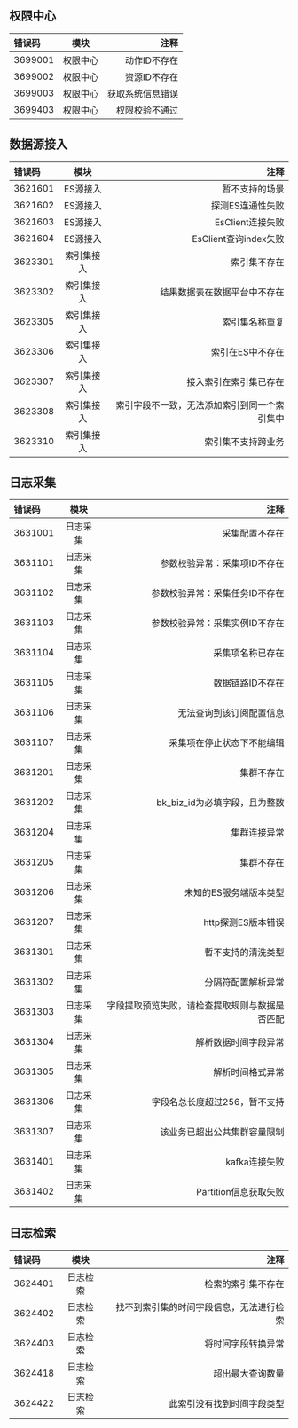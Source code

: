 ## 权限中心

| 错误码 | 模块 | 注释 |
| :--- | :---: | ---: |
| 3699001 | 权限中心 | 动作ID不存在 |
| 3699002 | 权限中心 | 资源ID不存在 |
| 3699003 | 权限中心 | 获取系统信息错误 |
| 3699403 | 权限中心 | 权限校验不通过 |

## 数据源接入

| 错误码 | 模块 | 注释 |
| :--- | :---: | ---: |
| 3621601 | ES源接入 | 暂不支持的场景 |
| 3621602 | ES源接入 | 探测ES连通性失败 |
| 3621603 | ES源接入 | EsClient连接失败 |
| 3621604 | ES源接入 | EsClient查询index失败 |
| 3623301 | 索引集接入 | 索引集不存在 |
| 3623302 | 索引集接入 | 结果数据表在数据平台中不存在 |
| 3623305 | 索引集接入 |  索引集名称重复|
| 3623306 | 索引集接入 | 索引在ES中不存在 |
| 3623307 | 索引集接入 |  接入索引在索引集已存在|
| 3623308 | 索引集接入 |  索引字段不一致，无法添加索引到同一个索引集中|
| 3623310 | 索引集接入 | 索引集不支持跨业务 |

## 日志采集

| 错误码 | 模块 | 注释 |
| :--- | :---: | ---: |
| 3631001 | 日志采集 | 采集配置不存在 |
| 3631101 | 日志采集 | 参数校验异常：采集项ID不存在 |
| 3631102 | 日志采集 | 参数校验异常：采集任务ID不存在 |
| 3631103 | 日志采集 | 参数校验异常：采集实例ID不存在 |
| 3631104 | 日志采集 | 采集项名称已存在 |
| 3631105 | 日志采集 | 数据链路ID不存在 |
| 3631106 | 日志采集 | 无法查询到该订阅配置信息 |
| 3631107 | 日志采集 | 采集项在停止状态下不能编辑 |
| 3631201| 日志采集 | 集群不存在 |
| 3631202| 日志采集 | bk_biz_id为必填字段，且为整数 |
| 3631204| 日志采集 | 集群连接异常 |
| 3631205| 日志采集 | 集群不存在 |
| 3631206| 日志采集 | 未知的ES服务端版本类型 |
| 3631207| 日志采集 | http探测ES版本错误 |
| 3631301| 日志采集 | 暫不支持的清洗类型 |
| 3631302| 日志采集 | 分隔符配置解析异常 |
| 3631303| 日志采集 | 字段提取预览失败，请检查提取规则与数据是否匹配 |
| 3631304| 日志采集 | 解析数据时间字段异常 |
| 3631305| 日志采集 | 解析时间格式异常 |
| 3631306| 日志采集 | 字段名总长度超过256，暂不支持 |
| 3631307| 日志采集 | 该业务已超出公共集群容量限制 |
| 3631401| 日志采集 | kafka连接失败 |
| 3631402| 日志采集 | Partition信息获取失败 |

## 日志检索

| 错误码 | 模块 | 注释 |
| :--- | :---: | ---: |
| 3624401 | 日志检索 | 检索的索引集不存在 |
| 3624402 | 日志检索 | 找不到索引集的时间字段信息，无法进行检索 |
| 3624403 | 日志检索 | 将时间字段转换异常|
| 3624418 | 日志检索 | 超出最大查询数量 |
| 3624422 | 日志检索 | 此索引没有找到时间字段类型 |

